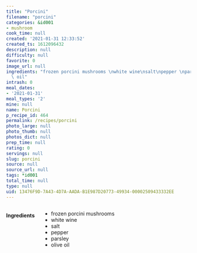 ```yaml
---
title: "Porcini"
filename: "porcini"
categories: &id001
- mushroom
cook_time: null
created: '2021-01-31 12:33:52'
created_ts: 1612096432
description: null
difficulty: null
favorite: 0
image_url: null
ingredients: "frozen porcini mushrooms \nwhite wine\nsalt\npepper \nparsley \nolive\
  \ oil"
intrash: 0
meal_dates:
- '2021-01-31'
meal_types: '2'
mine: null
name: Porcini
p_recipe_id: 464
permalink: /recipes/porcini
photo_large: null
photo_thumb: null
photos_dict: null
prep_time: null
rating: 0
servings: null
slug: porcini
source: null
source_url: null
tags: *id001
total_time: null
type: null
uid: 13476F9D-7A43-4D7A-AADA-B1E987D20773-49934-00002509433332EE
---
```

<div class="large-8 medium-7 columns" id="writeup">	</div><!-- #writeup -->
</div><!-- #row-one -->
<div class="row" id="row-two">	<div class="medium-4 small-5 columns" id="ingredients"><h4>Ingredients</h4><div class="box box-ingredients content"><ul>
<li>frozen porcini mushrooms</li>
<li>white wine</li>
<li>salt</li>
<li>pepper</li>
<li>parsley</li>
<li>olive oil</li>
</ul>
</div>	</div>	<div class="medium-6 small-7 columns" id="directions">	</div>
